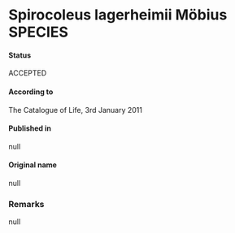 Spirocoleus lagerheimii Möbius SPECIES
=======

#### Status
ACCEPTED

#### According to
The Catalogue of Life, 3rd January 2011

#### Published in
null

#### Original name
null

### Remarks
null